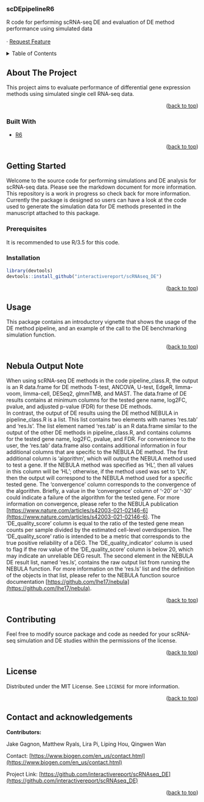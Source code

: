 <div id="top"></div>
<!--
*** Used a trimmed-down version of the markdown template here: https://github.com/othneildrew/Best-README-Template/blob/master/BLANK_README.md
-->

<!-- PROJECT SHIELDS -->
<!--
*** I'm using markdown "reference style" links for readability.
*** Reference links are enclosed in brackets [ ] instead of parentheses ( ).
*** See the bottom of this document for the declaration of the reference variables
*** for contributors-url, forks-url, etc. This is an optional, concise syntax you may use.
*** https://www.markdownguide.org/basic-syntax/#reference-style-links
-->

<!-- PROJECT LOGO -->
<br />
<div align="left">

<h3 align="left">scDEpipelineR6</h3>

  <p align="left">
    R code for performing scRNA-seq DE and evaluation of DE method performance using simulated data
    <br />
    <br />
    ·
    <a href="https://github.com/mryals/scDEpipelineR6/issues">Request Feature</a>
  </p>
</div>

<!-- TABLE OF CONTENTS -->
<details>
  <summary>Table of Contents</summary>
  <ol>
    <li>
      <a href="#about-the-project">About The Project</a>
      <ul>
        <li><a href="#built-with">Built With</a></li>
      </ul>
    </li>
    <li>
      <a href="#getting-started">Getting Started</a>
      <ul>
        <li><a href="#prerequisites">Prerequisites</a></li>
        <li><a href="#installation">Installation</a></li>
      </ul>
    </li>
    <li><a href="#usage">Usage</a></li>
    <li><a href="#nebula-output-note">Nebula Output Note</a></li>
    <li><a href="#contributing">Contributing</a></li>
    <li><a href="#license">License</a></li>
    <li><a href="#contact">Contact</a></li>
  </ol>
</details>

<!-- ABOUT THE PROJECT -->
## About The Project

This project aims to evaluate performance of differential gene expression methods using simulated single cell RNA-seq data.  

<p align="right">(<a href="#top">back to top</a>)</p>

### Built With

* [R6](https://r6.r-lib.org/)

<p align="right">(<a href="#top">back to top</a>)</p>

<!-- GETTING STARTED -->
## Getting Started

Welcome to the source code for performing simulations and DE analysis for scRNA-seq data.  Please see the markdown document for more information.  This repository is a work in progress so check back for more information.  Currently the package is designed so users can have a look at the code used to generate the simulation data for DE methods presented in the manuscript attached to this package.

### Prerequisites

It is recommended to use R/3.5 for this code.

### Installation

```r
library(devtools)
devtools::install_github("interactivereport/scRNAseq_DE")
```

<p align="right">(<a href="#top">back to top</a>)</p>


<!-- USAGE EXAMPLES -->
## Usage

This package contains an introductory vignette that shows the usage of the DE method pipeline, and an example of the call to the DE benchmarking simulation function.

<p align="right">(<a href="#top">back to top</a>)</p>

<!-- NEBULA OUTPUT NOTE -->
## Nebula Output Note

When using scRNA-seq DE methods in the code pipeline_class.R, the output is an R data.frame for DE methods T-test, ANCOVA, U-test, EdgeR, limma-voom, limma-cell, DESeq2, glmmTMB, and MAST. The data.frame of DE results contains at minimum columns for the tested gene name, log2FC, pvalue, and adjusted p-value (FDR) for these DE methods.  
In contrast, the output of DE results using the DE method NEBULA in pipeline_class.R is a list.  This list contains two elements with names ‘res.tab’ and ‘res.ls’.  The list element named ‘res.tab’ is an R data.frame similar to the output of the other DE methods in pipeline_class.R, and contains columns for the tested gene name, log2FC, pvalue, and FDR. 
For convenience to the user, the ‘res.tab’ data.frame also contains additional information in four additional columns that are specific to the NEBULA DE method.  The first additional column is ‘algorithm’, which will output the NEBULA method used to test a gene.  If the NEBULA method was specified as ‘HL’, then all values in this column will be ‘HL’; otherwise, if the method used was set to ‘LN’, then the output will correspond to the NEBULA method used for a specific tested gene. The ‘convergence’ column corresponds to the convergence of the algorithm. Briefly, a value in the ‘convergence’ column of ‘-20’ or ‘-30’ could indicate a failure of the algorithm for the tested gene.   For more information on convergence, please refer to the NEBULA publication [https://www.nature.com/articles/s42003-021-02146-6](https://www.nature.com/articles/s42003-021-02146-6).  The ‘DE_quality_score’ column is equal to the ratio of the tested gene mean counts per sample divided by the estimated cell-level overdispersion.  The ‘DE_quality_score’ ratio is intended to be a metric that corresponds to the true positive reliability of a DEG.  The ‘DE_quality_indicator’ column is used to flag if the row value of the ‘DE_quality_score’ column is below 20, which may indicate an unreliable DEG result.
The second element in the NEBULA DE result list, named ‘res.ls’, contains the raw output list from running the NEBULA function.  For more information on the ‘res.ls’ list and the definition of the objects in that list, please refer to the NEBULA function source documentation [https://github.com/lhe17/nebula](https://github.com/lhe17/nebula).

<p align="right">(<a href="#top">back to top</a>)</p>

<!-- CONTRIBUTING -->
## Contributing

Feel free to modify source package and code as needed for your scRNA-seq simulation and DE studies within the permissions of the license.

<p align="right">(<a href="#top">back to top</a>)</p>


<!-- LICENSE -->
## License

Distributed under the MIT License. See `LICENSE` for more information.

<p align="right">(<a href="#top">back to top</a>)</p>


<!-- CONTACT -->
## Contact and acknowledgements

**Contributors:**  

Jake Gagnon, Matthew Ryals, Lira Pi, Liping Hou, Qingwen Wan

Contact: [https://www.biogen.com/en_us/contact.html](https://www.biogen.com/en_us/contact.html)

Project Link: [https://github.com/interactivereport/scRNAseq_DE](https://github.com/interactivereport/scRNAseq_DE)

<p align="right">(<a href="#top">back to top</a>)</p>

<!-- MARKDOWN LINKS & IMAGES -->
<!-- https://www.markdownguide.org/basic-syntax/#reference-style-links -->
